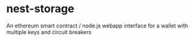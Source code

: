 # nest-storage
An ethereum smart contract / node.js webapp interface for a wallet with multiple keys and circuit breakers
